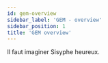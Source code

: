 ```yaml
---
id: gem-overview
sidebar_label: 'GEM - overview'
sidebar_position: 1
title: 'GEM overview'
---
```


Il faut imaginer Sisyphe heureux.

